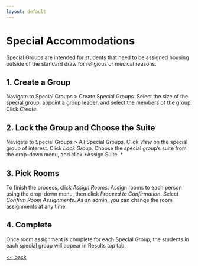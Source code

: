 ```yaml
---
layout: default
---
```


# **Special Accommodations**

Special Groups are intended for students that need to be assigned housing outside of the standard draw for religious or medical reasons.

## 1. Create a Group

Navigate to Special Groups > Create Special Groups. Select the size of the special group, appoint a group leader, and select the members of the group. Click *Create*.

## 2. Lock the Group and Choose the Suite

Navigate to Special Groups > All Special Groups. Click *View* on the special group of interest. Click *Lock Group*. Choose the special group’s suite from the drop-down menu, and click *Assign Suite. *

## 3. Pick Rooms

To finish the process, click *Assign Rooms*. Assign rooms to each person using the drop-down menu, then click *Proceed to Confirmation*. Select *Confirm Room Assignments*. As an admin, you can change the room assignments at any time.

## 4. Complete

Once room assignment is complete for each Special Group, the students in each special group will appear in Results top tab.

[<< back](admin)